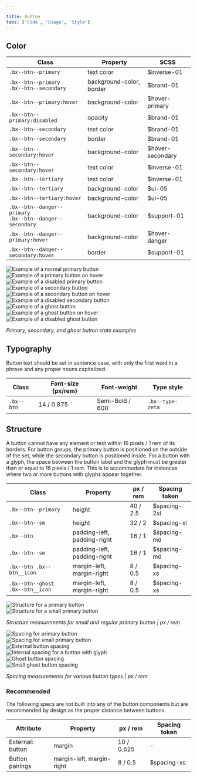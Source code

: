 ```yaml
---

title: Button
tabs: ['Code', 'Usage', 'Style']
---
```


## Color

| Class                                                          | Property                 | SCSS             |
| -------------------------------------------------------------- | ------------------------ | ---------------- |
| `.bx--btn--primary`                                            | text color               | $inverse-01      |
| `.bx--btn--primary` </br> `.bx--btn--secondary`                | background-color, border | $brand-01        |
| `.bx--btn--primary:hover`                                      | background-color         | $hover-primary   |
| `.bx--btn--primary:disabled`                                   | opacity                  | $brand-01        |
| `.bx--btn--secondary`                                          | text color               | $brand-01        |
| `.bx--btn--secondary`                                          | border                   | $brand-01        |
| `.bx--btn--secondary:hover`                                    | background-color         | $hover-secondary |
| `.bx--btn--secondary:hover`                                    | text color               | $inverse-01      |
| `.bx--btn--tertiary`                                           | text color               | $inverse-01      |
| `.bx--btn--tertiary`                                           | background-color         | $ui-05           |
| `.bx--btn--tertiary:hover`                                     | background-color         | $ui-05           |
| `.bx--btn--danger--primary`</br> `.bx--btn--danger--secondary` | background-color         | $support-01      |
| `.bx--btn--danger--primary:hover`                              | background-color         | $hover-danger    |
| `.bx--btn--danger--secondary:hover`                            | border                   | $support-01      |

<div class="image-grid">
  <div>
    <img src="images/button-style-1.png" alt="Example of a normal primary button"/>
  </div>
  <div>
    <img src="images/button-style-2.png" alt="Example of a primary button on hover"/>
  </div>
  <div>
    <img src="images/button-style-3.png" alt="Example of a disabled primary button"/>
  </div>
  <div>
    <img src="images/button-style-4.png" alt="Example of a secondary button"/>
  </div>
  <div>
    <img src="images/button-style-5.png" alt="Example of a secondary button on hover"/>
  </div>
  <div>
    <img src="images/button-style-6.png" alt="Example of a disabled secondary button"/>
  </div>
  <div>
    <img src="images/button-style-15.png" alt="Example of a ghost button"/>
  </div>
  <div>
    <img src="images/button-style-16.png" alt="Example of a ghost button on hover"/>
  </div>
  <div>
    <img src="images/button-style-17.png" alt="Example of a disabled ghost button"/>
  </div>
</div>

_Primary, secondary, and ghost button state examples_

## Typography

Button text should be set in sentence case, with only the first word in a phrase and any proper nouns capitalized.

| Class      | Font-size (px/rem) | Font-weight     | Type style       |
| ---------- | ------------------ | --------------- | ---------------- |
| `.bx--btn` | 14 / 0.875         | Semi-Bold / 600 | `.bx--type-zeta` |

## Structure

A button cannot have any element or text within 16 pixels / 1 rem of its borders. For button groups, the primary button is positioned on the outside of the set, while the secondary button is positioned inside. For a button with a glyph, the space between the button label and the glyph must be greater than or equal to 16 pixels / 1 rem. This is to accommodate for instances where two or more buttons with glyphs appear together.

| Class                            | Property                    | px / rem | Spacing token |
| -------------------------------- | --------------------------- | -------- | ------------- |
| `.bx--btn--primary`              | height                      | 40 / 2.5 | $spacing-2xl  |
| `.bx--btn--sm`                   | height                      | 32 / 2   | $spacing-xl   |
| `.bx--btn`                       | padding-left, padding-right | 16 / 1   | $spacing-md   |
| `.bx--btn--sm`                   | padding-left, padding-right | 16 / 1   | $spacing-md   |
| `.bx--btn .bx--btn__icon`        | margin-left, margin-right   | 8 / 0.5  | $spacing-xs   |
| `.bx--btn--ghost .bx--btn__icon` | margin-left, margin-right   | 8 / 0.5  | $spacing-xs   |

<div class="image-grid">
  <div>
    <img src="images/button-style-7.png" alt="Structure for a primary button"/>
  </div>
  <div>
    <img src="images/button-style-8.png" alt="Structure for a small primary button"/>
  </div>
</div>

_Structure measurements for small and regular primary button | px / rem_

<div class="image-grid">
  <div>
    <img src="images/button-style-9.png" alt="Spacing for primary button"/>
  </div>
  <div>
    <img src="images/button-style-10.png" alt="Spacing for small primary button"/>
  </div>
  <div>
    <img src="images/button-style-11.png" alt="External button spacing"/>
  </div>
  <div>
    <img src="images/button-style-12.png" alt="Internal spacing for a button with glyph"/>
  </div>
  <div>
    <img src="images/button-style-13.png" alt="Ghost button spacing"/>
  </div>
  <div>
    <img src="images/button-style-14.png" alt="Small ghost button spacing"/>
  </div>
</div>

_Spacing measurements for various button types | px / rem_

### Recommended

The following specs are not built into any of the button components but are recommended by design as the proper distance between buttons.

| Attribute        | Property                  | px / rem   | Spacing token |
| ---------------- | ------------------------- | ---------- | ------------- |
| External: button | margin                    | 10 / 0.625 | -             |
| Button pairings  | margin-left, margin-right | 8 / 0.5    | $spacing-xs   |

